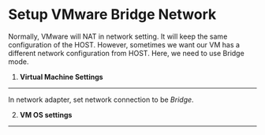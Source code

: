 Setup VMware Bridge Network
===================================

Normally, VMware will NAT in network setting. It will keep the same configuration of the HOST. However, sometimes we want our VM has a different network configuration from HOST. Here, we need to use Bridge mode.

1. **Virtual Machine Settings**
-----------------------------------
In network adapter, set network connection to be *Bridge*.

2. **VM OS settings**
-----------------------------------